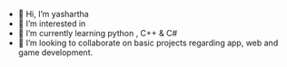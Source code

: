 - 👋 Hi, I’m yashartha 
- 👀 I’m interested in 
- 🌱 I’m currently learning python , C++ & C#
- 💞️ I’m looking to collaborate on basic projects regarding app, web and game development.

<!---
yashartha1/yashartha1 is a ✨ special ✨ repository because its `README.md` (this file) appears on your GitHub profile.
You can click the Preview link to take a look at your changes.
--->
